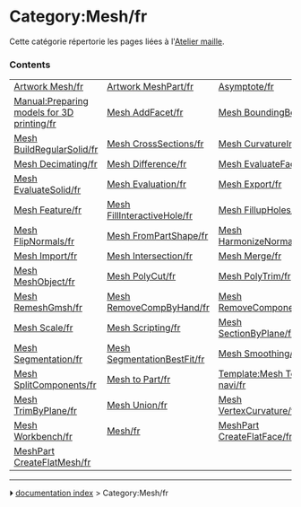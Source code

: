 # Category:Mesh/fr
Cette catégorie répertorie les pages liées à l\'[Atelier maille](Mesh_Workbench/fr.md).

### Contents

|     |     |     |
| --- | --- | --- |
| [Artwork Mesh/fr](Artwork_Mesh/fr.md) | [Artwork MeshPart/fr](Artwork_MeshPart/fr.md) | [Asymptote/fr](Asymptote/fr.md) |
| [Manual:Preparing models for 3D printing/fr](Manual_Preparing_models_for_3D_printing/fr.md) | [Mesh AddFacet/fr](Mesh_AddFacet/fr.md) | [Mesh BoundingBox/fr](Mesh_BoundingBox/fr.md) |
| [Mesh BuildRegularSolid/fr](Mesh_BuildRegularSolid/fr.md) | [Mesh CrossSections/fr](Mesh_CrossSections/fr.md) | [Mesh CurvatureInfo/fr](Mesh_CurvatureInfo/fr.md) |
| [Mesh Decimating/fr](Mesh_Decimating/fr.md) | [Mesh Difference/fr](Mesh_Difference/fr.md) | [Mesh EvaluateFacet/fr](Mesh_EvaluateFacet/fr.md) |
| [Mesh EvaluateSolid/fr](Mesh_EvaluateSolid/fr.md) | [Mesh Evaluation/fr](Mesh_Evaluation/fr.md) | [Mesh Export/fr](Mesh_Export/fr.md) |
| [Mesh Feature/fr](Mesh_Feature/fr.md) | [Mesh FillInteractiveHole/fr](Mesh_FillInteractiveHole/fr.md) | [Mesh FillupHoles/fr](Mesh_FillupHoles/fr.md) |
| [Mesh FlipNormals/fr](Mesh_FlipNormals/fr.md) | [Mesh FromPartShape/fr](Mesh_FromPartShape/fr.md) | [Mesh HarmonizeNormals/fr](Mesh_HarmonizeNormals/fr.md) |
| [Mesh Import/fr](Mesh_Import/fr.md) | [Mesh Intersection/fr](Mesh_Intersection/fr.md) | [Mesh Merge/fr](Mesh_Merge/fr.md) |
| [Mesh MeshObject/fr](Mesh_MeshObject/fr.md) | [Mesh PolyCut/fr](Mesh_PolyCut/fr.md) | [Mesh PolyTrim/fr](Mesh_PolyTrim/fr.md) |
| [Mesh RemeshGmsh/fr](Mesh_RemeshGmsh/fr.md) | [Mesh RemoveCompByHand/fr](Mesh_RemoveCompByHand/fr.md) | [Mesh RemoveComponents/fr](Mesh_RemoveComponents/fr.md) |
| [Mesh Scale/fr](Mesh_Scale/fr.md) | [Mesh Scripting/fr](Mesh_Scripting/fr.md) | [Mesh SectionByPlane/fr](Mesh_SectionByPlane/fr.md) |
| [Mesh Segmentation/fr](Mesh_Segmentation/fr.md) | [Mesh SegmentationBestFit/fr](Mesh_SegmentationBestFit/fr.md) | [Mesh Smoothing/fr](Mesh_Smoothing/fr.md) |
| [Mesh SplitComponents/fr](Mesh_SplitComponents/fr.md) | [Mesh to Part/fr](Mesh_to_Part/fr.md) | [Template:Mesh Tools navi/fr](Template_Mesh_Tools_navi/fr.md) |
| [Mesh TrimByPlane/fr](Mesh_TrimByPlane/fr.md) | [Mesh Union/fr](Mesh_Union/fr.md) | [Mesh VertexCurvature/fr](Mesh_VertexCurvature/fr.md) |
| [Mesh Workbench/fr](Mesh_Workbench/fr.md) | [Mesh/fr](Mesh/fr.md) | [MeshPart CreateFlatFace/fr](MeshPart_CreateFlatFace/fr.md) |
| [MeshPart CreateFlatMesh/fr](MeshPart_CreateFlatMesh/fr.md) |



---
⏵ [documentation index](../README.md) > Category:Mesh/fr
